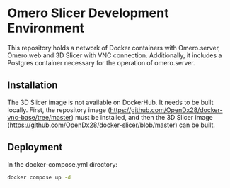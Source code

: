 # Omero Slicer Development Environment
This repository holds a network of Docker containers with Omero.server, Omero.web and 3D Slicer with VNC connection.  Additionally, it includes a Postgres container necessary for the operation of omero.server.

## Installation

The 3D Slicer image is not available on DockerHub. It needs to be built locally. First, the repository image (https://github.com/OpenDx28/docker-vnc-base/tree/master) must be installed, and then the 3D Slicer image (https://github.com/OpenDx28/docker-slicer/blob/master) can be built.

## Deployment

In the docker-compose.yml directory:

```bash
docker compose up -d
```
